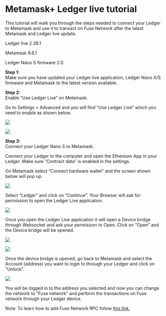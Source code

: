# Metamask+ Ledger live tutorial

This tutorial will walk you through the steps needed to connect your Ledger to Metamask and use it to transact on Fuse Network after the latest Metamask and Ledger live update.

Ledger live 2.26.1

Metamask 9.6.1

Ledger Nano S firmware 2.0  
  
**Step 1:**   
Make sure you have updated your Ledger live application, Ledger Nano X/S firmware and Metamask to the latest version available.

**Step 2:**  
Enable “Use Ledger Live” on Metamask.

Go to Settings &gt; Advanced and you will find “Use Ledger Live” which you need to enable as shown below.

![](../.gitbook/assets/1%20%2816%29.png)

![](../.gitbook/assets/0%20%2812%29.png)

**Step 3:**  
Connect your Ledger Nano S to Metamask.

Connect your Ledger to the computer and open the Ethereum App in your Ledger. Make sure “Contract data” is enabled in the settings.

On Metamask select “Connect hardware wallet” and the screen shown below will pop up.

![](../.gitbook/assets/2%20%2815%29.png)

Select “Ledger” and click on “Continue”. Your Browser will ask for permission to open the Ledger Live application.

![](../.gitbook/assets/3%20%2814%29.png)

Once you open the Ledger Live application it will open a Device bridge through Websocket and ask your permission to Open. Click on “Open” and the Device bridge will be opened.

![](../.gitbook/assets/4%20%2814%29.png)

  


![](../.gitbook/assets/5%20%2811%29.png)

Once the device bridge is opened, go back to Metamask and select the Account \(address\) you want to login to through your Ledger and click on “Unlock”.

![](../.gitbook/assets/6%20%2811%29.png)

You will be logged in to the address you selected and now you can change the network to “Fuse network” and perform the transactions on Fuse network through your Ledger device.

Note: To learn how to add Fuse Network RPC follow [this link.](https://docs.fuse.io/the-fuse-studio/getting-started/how-to-add-fuse-to-your-metamask)

